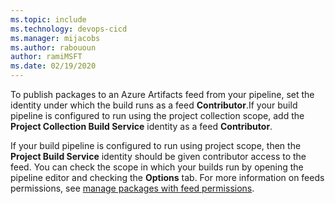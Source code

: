 ```yaml
---
ms.topic: include
ms.technology: devops-cicd
ms.manager: mijacobs
ms.author: rabououn
author: ramiMSFT
ms.date: 02/19/2020
---
```


To publish packages to an Azure Artifacts feed from your pipeline, set the identity under which the build runs as a feed **Contributor**.If your build pipeline is configured to run using the project collection scope, add the **Project Collection Build Service** identity as a feed **Contributor**. 

If your build pipeline is configured to run using project scope, then the **Project Build Service** identity should be given contributor access to the feed. 
You can check the scope in which your builds run by opening the pipeline editor and checking the **Options** tab.
For more information on feeds permissions, see [manage packages with feed permissions](../../../artifacts/feeds/feed-permissions.md).
